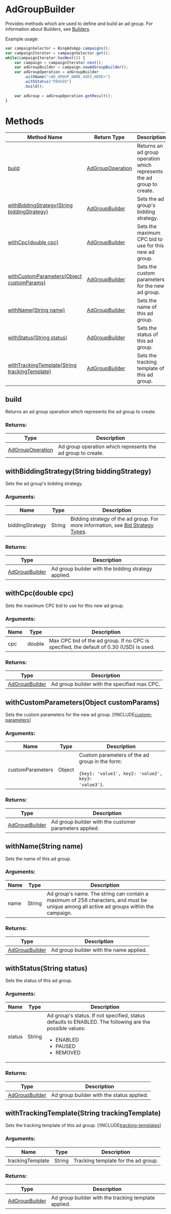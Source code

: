 # AdGroupBuilder
Provides methods which are used to define and build an ad group. For information about Builders, see [Builders](../concepts/builders).

Example usage:
```javascript
var campaignSelector = BingAdsApp.campaigns();
var campaignIterator = campaignSelector.get();
while(campaignIterator.hasNext()) {
    var campaign = campaignIterator.next();
    var adGroupBuilder = campaign.newAdGroupBuilder();
    var adGroupOperation = adGroupBuilder
        .withName("<AD_GROUP_NAME_GOES_HERE>")
        .withStatus("PAUSED")
        .build();
    
    var adGroup = adGroupOperation.getResult();
}
```

# Methods
|Method Name|Return Type|Description|
|-|-|-
[build](#build)|[AdGroupOperation](./AdGroupOperation)|Returns an ad group operation which represents the ad group to create.
[withBiddingStrategy(String biddingStrategy)](#withbiddingstrategy~string-biddingstrategy~)|[AdGroupBuilder](./AdGroupBuilder)|Sets the ad group's bidding strategy.
[withCpc(double cpc)](#withcpc~double-cpc~)|[AdGroupBuilder](./AdGroupBuilder)|Sets the maximum CPC bid to use for this new ad group.
[withCustomParameters(Object customParams)](#withcustomparameters~object-customparams~)|[AdGroupBuilder](./AdGroupBuilder)|Sets the custom parameters for the new ad group.
[withName(String name)](#withname~string-name~)|[AdGroupBuilder](./AdGroupBuilder)|Sets the name of this ad group.
[withStatus(String status)](#withstatus~string-status~)|[AdGroupBuilder](./AdGroupBuilder)|Sets the status of this ad group.
[withTrackingTemplate(String trackingTemplate)](#withtrackingtemplate~string-trackingtemplate~)|[AdGroupBuilder](./AdGroupBuilder)|Sets the tracking template of this ad group.

## <a name="build"></a>build
Returns an ad group operation which represents the ad group to create.

### Returns:
|Type|Description|
|-|-
[AdGroupOperation](./AdGroupOperation)|Ad group operation which represents the ad group to create.

## <a name="withbiddingstrategy~string-biddingstrategy~"></a>withBiddingStrategy(String biddingStrategy)
Sets the ad group's bidding strategy. 

### Arguments:
|Name|Type|Description|
|-|-|-
biddingStrategy|String|Bidding strategy of the ad group. For more information, see [Bid Strategy Types](/bingads/guides/budget-bid-strategies#bidstrategytypes).<br />
### Returns:
|Type|Description|
|-|-
[AdGroupBuilder](./AdGroupBuilder)|Ad group builder with the bidding strategy applied.

## <a name="withcpc~double-cpc~"></a>withCpc(double cpc)
Sets the maximum CPC bid to use for this new ad group. 

### Arguments:
|Name|Type|Description|
|-|-|-
cpc|double|Max CPC bid of the ad group. If no CPC is specified, the default of 0.30 (USD) is used.
### Returns:
|Type|Description|
|-|-
[AdGroupBuilder](./AdGroupBuilder)|Ad group builder with the specified max CPC.

## <a name="withcustomparameters~object-customparams~"></a>withCustomParameters(Object customParams)
Sets the custom parameters for the new ad group. [!INCLUDE[custom-parameters](../includes/custom-parameters.md)]

### Arguments:
|Name|Type|Description|
|-|-|-
customParameters|Object|Custom parameters of the ad group in the form:<br /><br /><code>{key1: 'value1', key2: 'value2', key3: 'value3'}</code>.
### Returns:
|Type|Description|
|-|-
[AdGroupBuilder](./AdGroupBuilder)|Ad group builder with the customer parameters applied.

## <a name="withname~string-name~"></a>withName(String name)
Sets the name of this ad group.

### Arguments:
|Name|Type|Description|
|-|-|-
name|String|Ad group's name. The string can contain a maximum of 256 characters, and must be unique among all active ad groups within the campaign.
### Returns:
|Type|Description|
|-|-
[AdGroupBuilder](./AdGroupBuilder)|Ad group builder with the name applied.

## <a name="withstatus~string-status~"></a>withStatus(String status)
Sets the status of this ad group. 

### Arguments:
|Name|Type|Description|
|-|-|-
status|String|Ad group's status. If not specified, status defaults to ENABLED.  The following are the possible values: <br/><ul><li>ENABLED</li><li>PAUSED</li><li>REMOVED</li></ul>
### Returns:
|Type|Description|
|-|-
[AdGroupBuilder](./AdGroupBuilder)|Ad group builder with the status applied.

## <a name="withtrackingtemplate~string-trackingtemplate~"></a>withTrackingTemplate(String trackingTemplate)
Sets the tracking template of this ad group. [!INCLUDE[tracking-templates](../includes/tracking-templates.md)]

### Arguments:
|Name|Type|Description|
|-|-|-
trackingTemplate|String|Tracking template for the ad group.
### Returns:
|Type|Description|
|-|-
[AdGroupBuilder](./AdGroupBuilder)|Ad group builder with the tracking template applied.


